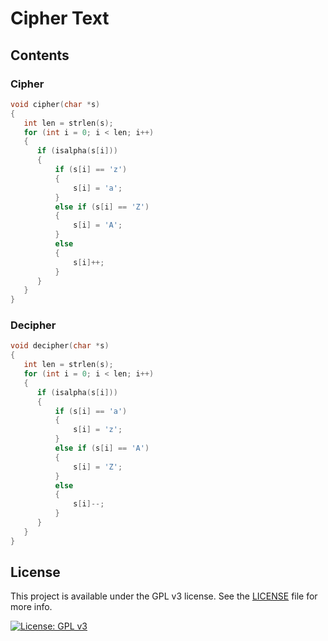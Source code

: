 # Cipher Text

## Contents
### Cipher
``` c
void cipher(char *s)   
{
   int len = strlen(s);
   for (int i = 0; i < len; i++)
   {
      if (isalpha(s[i]))
      {
          if (s[i] == 'z')
          {
              s[i] = 'a';
          }
          else if (s[i] == 'Z')
          {
              s[i] = 'A';
          }
          else
          {
              s[i]++;
          }
      }
   }
}
```

### Decipher

``` c
void decipher(char *s)   
{
   int len = strlen(s);
   for (int i = 0; i < len; i++)
   {
      if (isalpha(s[i]))
      {
          if (s[i] == 'a')
          {
              s[i] = 'z';
          }
          else if (s[i] == 'A')
          {
              s[i] = 'Z';
          }
          else
          {
              s[i]--;
          }
      }
   }
}
```

## License
This project is available under the GPL v3 license. See the [LICENSE](./LICENSE.md) file for more info.

[![License: GPL v3](https://img.shields.io/badge/License-GPLv3-blue.svg)](https://www.gnu.org/licenses/gpl-3.0) 
